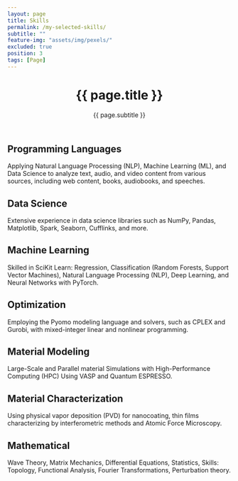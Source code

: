 ```yaml
---
layout: page
title: Skills
permalink: /my-selected-skills/
subtitle: ""
feature-img: "assets/img/pexels/"
excluded: true
position: 3
tags: [Page]
---
```


<!DOCTYPE html>
<html lang="en">
<head>
  <meta charset="UTF-8">
  <meta name="viewport" content="width=device-width, initial-scale=1.0">
  <title>{{ page.title }}</title>
  <link rel="stylesheet" href="navbar.css">
  <link rel="stylesheet" href="styles.css"> <!-- New CSS file for enhanced styling -->
</head>
<body>
  <header>
    <h1>{{ page.title }}</h1>
    <p>{{ page.subtitle }}</p>
  </header>
  <div class="container">
    <section id="programming-languages" class="skill-section">
      <h2>Programming Languages</h2>
      <p>Applying Natural Language Processing (NLP), Machine Learning (ML), and Data Science to analyze text, audio, and video content from various sources, including web content, books, audiobooks, and speeches.</p>
    </section>
    <section id="data-science" class="skill-section">
      <h2>Data Science</h2>
      <p>Extensive experience in data science libraries such as NumPy, Pandas, Matplotlib, Spark, Seaborn, Cufflinks, and more.</p>
    </section>
    <section id="machine-learning" class="skill-section">
      <h2>Machine Learning</h2>
      <p>Skilled in SciKit Learn: Regression, Classification (Random Forests, Support Vector Machines), Natural Language Processing (NLP), Deep Learning, and Neural Networks with PyTorch.</p>
    </section>
    <section id="optimization" class="skill-section">
      <h2>Optimization</h2>
      <p>Employing the Pyomo modeling language and solvers, such as CPLEX and Gurobi, with mixed-integer linear and nonlinear programming.</p>
    </section>
    <section id="material-modeling" class="skill-section">
      <h2>Material Modeling</h2>
      <p>Large-Scale and Parallel material Simulations with High-Performance Computing (HPC) Using VASP and Quantum ESPRESSO.</p>
    </section>
    <section id="material-characterization" class="skill-section">
      <h2>Material Characterization</h2>
      <p>Using physical vapor deposition (PVD) for nanocoating, thin films characterizing by interferometric methods and Atomic Force Microscopy.</p>
    </section>
    <section id="mathematical" class="skill-section">
      <h2>Mathematical</h2>
      <p>Wave Theory, Matrix Mechanics, Differential Equations, Statistics, Skills: Topology, Functional Analysis, Fourier Transformations, Perturbation theory.</p>
    </section>
  </div>
</body>
</html>
